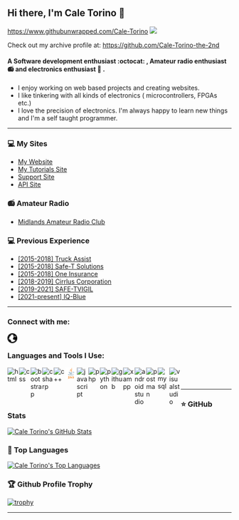 ## Hi there, I'm Cale Torino 👋


https://www.githubunwrapped.com/Cale-Torino
[<img src="https://www.githubunwrapped.com/favicons/blue.png" width="50%">](https://www.githubunwrapped.com/Cale-Torino "githubunwrapped")

Check out my archive profile at: https://github.com/Cale-Torino-the-2nd

#### A Software development enthusiast :octocat: , Amateur radio enthusiast :radio: and electronics enthusiast :electric_plug: .

- I enjoy working on web based projects and creating websites.
- I like tinkering with all kinds of electronics ( microcontrollers, FPGAs etc.)
- I love the precision of electronics. I'm always happy to learn new things and I'm a self taught programmer.

---

### :computer: My Sites

<!-- MY_SITES:START -->
- [My Website](https://www.techrad.co.za "My Website")
- [My Tutorials Site](https://tutorials.techrad.co.za "My Tutorials Site")
- [Support Site](https://support.techrad.co.za "Support Site")
- [API Site](https://techrad.co.za/api_doc "F&Q Site")
<!-- MY_SITES:END -->

### :radio: Amateur Radio

<!-- MY_SITES:START -->
- [Midlands Amateur Radio Club](https://www.marc.org.za "Midlands Amateur Radio Club")
<!-- MY_SITES:END -->

### :computer: Previous Experience

<!-- Previous_SITES:START -->
- [[2015-2018] Truck Assist](https://truckassist.co.za "Truck Assist")
- [[2015-2018] Safe-T Solutions](https://safe-t.co.za "Safe-T Solutions")
- [[2015-2018] One Insurance](https://www.one.za.com "One Insurance")
- [[2018-2019] Cirrlus Corporation](https://cirrlusemail.wixsite.com/cirrluscorporation "Cirrlus Corporation")
- [[2019-2021] SAFE-TVIGIL](https://safe-tvigil.com "SAFE-TVIGIL")
- [[2021-present] IQ-Blue](https://iq-blue.com "IQ-Blue")
<!-- Previous_SITES:END -->

---

<!--
[![Cale Torino's wakatime stats](https://github-readme-stats-coral-ten.vercel.app/api/wakatime?username=Cale-Torino&theme=radical&hide_border=true)]
-->
### Connect with me:

<a href="https://www.techrad.co.za" target="_blank"> <img align="left" alt="" width="22px" src="https://raw.githubusercontent.com/iconic/open-iconic/master/svg/globe.svg"></a>
<a href="https://www.youtube.com/channel/UCp3xaxhaAYnQqo3J8S6mIdw" target="_blank"> <img align="left" alt="" width="22px" src="https://cdn.jsdelivr.net/npm/simple-icons@v3/icons/youtube.svg"></a>
<a href="https://za.linkedin.com/in/cale-torino-859485172" target="_blank"> <img align="left" alt="" width="22px" src="https://cdn.jsdelivr.net/npm/simple-icons@v3/icons/linkedin.svg"></a>

<br />

### Languages and Tools I Use:

<img align="left" alt="html" width="26px" src="https://simpleicons.org/icons/html5.svg" />
<img align="left" alt="css" width="26px" src="https://simpleicons.org/icons/css3.svg" />
<img align="left" alt="bootstrap" width="26px" src="https://simpleicons.org/icons/bootstrap.svg" />
<img align="left" alt="csharp" width="26px" src="https://simpleicons.org/icons/csharp.svg" />
<img align="left" alt="c++" width="26px" src="https://simpleicons.org/icons/cplusplus.svg" />
<img align="left" alt="java" width="26px" src="https://raw.githubusercontent.com/github/explore/5b3600551e122a3277c2c5368af2ad5725ffa9a1/topics/java/java.png" />
<img align="left" alt="javascript" width="26px" src="https://simpleicons.org/icons/javascript.svg" />
<img align="left" alt="php" width="26px" src="https://simpleicons.org/icons/php.svg" />
<img align="left" alt="python" width="26px" src="https://simpleicons.org/icons/python.svg" />
<img align="left" alt="github" width="26px" src="https://simpleicons.org/icons/github.svg" />
<img align="left" alt="xampp" width="26px" src="https://simpleicons.org/icons/xampp.svg" />
<img align="left" alt="androidstudio" width="26px" src="https://simpleicons.org/icons/androidstudio.svg" />
<img align="left" alt="postman" width="26px" src="https://simpleicons.org/icons/postman.svg" />
<img align="left" alt="mysql" width="26px" src="https://simpleicons.org/icons/mysql.svg" />
<img align="left" alt="visualstudio" width="26px" src="https://simpleicons.org/icons/visualstudio.svg" />

<br />
<br />

---

### :star: GitHub Stats

<!-- GITHUB_STATS:START -->
[![Cale Torino's GitHub Stats](https://github-readme-stats-coral-ten.vercel.app/api?username=Cale-Torino&show_icons=true&theme=radical&hide_border=true)]()
<!-- GITHUB_STATS:END -->

### :speak_no_evil: Top Languages

<!-- TTOP_LAN:START -->
[![Cale Torino's Top Languages](https://github-readme-stats-coral-ten.vercel.app/api/top-langs/?username=Cale-Torino&theme=radical&hide_border=true&layout=compact)]()
<!-- TOP_LAN:END -->

### :trophy: Github Profile Trophy

[![trophy](https://github-profile-trophy.vercel.app/?username=Cale-Torino&theme=radical)](https://github.com/ryo-ma/github-profile-trophy)

<!--
[![Readme Card](https://github-readme-stats-coral-ten.vercel.app/api/pin/?username=Cale-Torino&repo=github-readme-stats&theme=radical&hide_border=true)]()
-->

---
